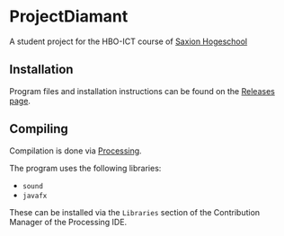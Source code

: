 # ProjectDiamant
A student project for the HBO-ICT course of [Saxion Hogeschool](https://www.saxion.nl)

## Installation
Program files and installation instructions can be found on the [Releases page](https://github.com/mat9876/ProjectDiamant/releases/latest).

## Compiling
Compilation is done via [Processing](https://processing.org/download).

The program uses the following libraries:
* `sound`
* `javafx`

These can be installed via the `Libraries` section of the Contribution Manager of the Processing IDE.
